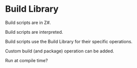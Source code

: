 # Build Library

Build scripts are in Z#.

Build scripts are interpreted.

Build scripts use the Build Library for their specific operations.

Custom build (and package) operation can be added.

Run at compile time?
